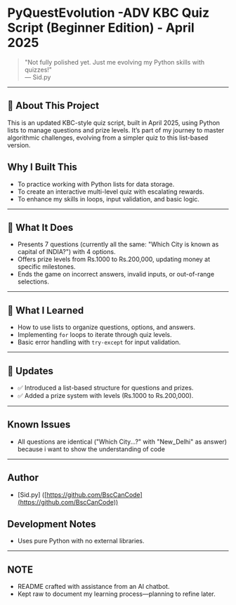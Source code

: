 # PyQuestEvolution -ADV KBC Quiz Script (Beginner Edition) - April 2025

> "Not fully polished yet. Just me evolving my Python skills with quizzes!"  
> — Sid.py

---

## 📌 About This Project
This is an updated KBC-style quiz script, built in April 2025, using Python lists to manage questions and prize levels. It’s part of my journey to master algorithmic challenges, evolving from a simpler quiz to this list-based version.

## Why I Built This
- To practice working with Python lists for data storage.
- To create an interactive multi-level quiz with escalating rewards.
- To enhance my skills in loops, input validation, and basic logic.

---

## 🚀 What It Does
- Presents 7 questions (currently all the same: "Which City is known as capital of INDIA?") with 4 options.
- Offers prize levels from Rs.1000 to Rs.200,000, updating money at specific milestones.
- Ends the game on incorrect answers, invalid inputs, or out-of-range selections.

---

## 🧠 What I Learned
- How to use lists to organize questions, options, and answers.
- Implementing `for` loops to iterate through quiz levels.
- Basic error handling with `try-except` for input validation.

---

## 🔄 Updates
- ✅ Introduced a list-based structure for questions and prizes.
- ✅ Added a prize system with levels (Rs.1000 to Rs.200,000).

---

## Known Issues
- All questions are identical ("Which City...?" with "New_Delhi" as answer) because i want to show the understanding of code 

---

## Author
- [Sid.py] ([https://github.com/BscCanCode](https://github.com/BscCanCode))
## Development Notes
- Uses pure Python with no external libraries.
---

## NOTE
- README crafted with assistance from an AI chatbot.
- Kept raw to document my learning process—planning to refine later.
